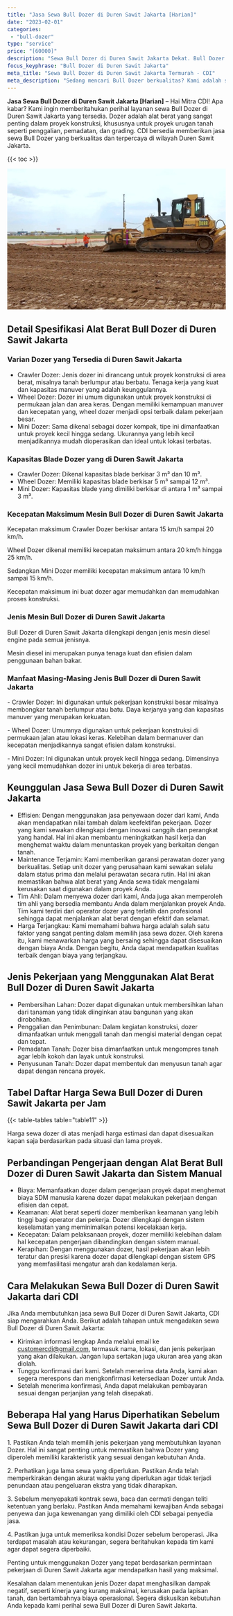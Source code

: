 ```yaml
---
title: "Jasa Sewa Bull Dozer di Duren Sawit Jakarta [Harian]"
date: "2023-02-01"
categories:
 - "bull-dozer"
type: "service"
price: "[60000]"
description: "Sewa Bull Dozer di Duren Sawit Jakarta Dekat. Bull Dozer ini menjadi solusi utama dalam proyek pembangunan sebagai peralatan konstruksi berkualitas tinggi dan produktif. Segera konsultasikan kebutuhan Anda."
focus_keyphrase: "Bull Dozer di Duren Sawit Jakarta"
meta_title: "Sewa Bull Dozer di Duren Sawit Jakarta Termurah - CDI"
meta_description: "Sedang mencari Bull Dozer berkualitas? Kami adalah solusi tepat dengan penawaran terbaik. Dapatkan penawaran sekarang."
---
```


**Jasa Sewa Bull Dozer di Duren Sawit Jakarta [Harian]** – Hai Mitra CDI! Apa kabar? Kami ingin memberitahukan perihal layanan sewa Bull Dozer di Duren Sawit Jakarta yang tersedia. Dozer adalah alat berat yang sangat penting dalam proyek konstruksi, khususnya untuk proyek urugan tanah seperti penggalian, pemadatan, dan grading. CDI bersedia memberikan jasa sewa Bull Dozer yang berkualitas dan terpercaya di wilayah Duren Sawit Jakarta.

{{< toc >}}

![Jasa Sewa Bull Dozer di Duren Sawit Jakarta [Harian]](/images/bull-dozer/bull-dozer-18.jpg)

## Detail Spesifikasi Alat Berat Bull Dozer di Duren Sawit Jakarta

### Varian Dozer yang Tersedia di Duren Sawit Jakarta

*   Crawler Dozer: Jenis dozer ini dirancang untuk proyek konstruksi di area berat, misalnya tanah berlumpur atau berbatu. Tenaga kerja yang kuat dan kapasitas manuver yang adalah keunggulannya.
*   Wheel Dozer: Dozer ini umum digunakan untuk proyek konstruksi di permukaan jalan dan area keras. Dengan memiliki kemampuan manuver dan kecepatan yang, wheel dozer menjadi opsi terbaik dalam pekerjaan besar.
*   Mini Dozer: Sama dikenal sebagai dozer kompak, tipe ini dimanfaatkan untuk proyek kecil hingga sedang. Ukurannya yang lebih kecil menjadikannya mudah dioperasikan dan ideal untuk lokasi terbatas.

### Kapasitas Blade Dozer yang di Duren Sawit Jakarta

*   Crawler Dozer: Dikenal kapasitas blade berkisar 3 m³ dan 10 m³.
*   Wheel Dozer: Memiliki kapasitas blade berkisar 5 m³ sampai 12 m³.
*   Mini Dozer: Kapasitas blade yang dimiliki berkisar di antara 1 m³ sampai 3 m³.

### Kecepatan Maksimum Mesin Bull Dozer di Duren Sawit Jakarta

Kecepatan maksimum Crawler Dozer berkisar antara 15 km/h sampai 20 km/h.

Wheel Dozer dikenal memiliki kecepatan maksimum antara 20 km/h hingga 25 km/h.

Sedangkan Mini Dozer memiliki kecepatan maksimum antara 10 km/h sampai 15 km/h.

Kecepatan maksimum ini buat dozer agar memudahkan dan memudahkan proses konstruksi.

### Jenis Mesin Bull Dozer di Duren Sawit Jakarta

Bull Dozer di Duren Sawit Jakarta dilengkapi dengan jenis mesin diesel engine pada semua jenisnya.

Mesin diesel ini merupakan punya tenaga kuat dan efisien dalam penggunaan bahan bakar.

### Manfaat Masing-Masing Jenis Bull Dozer di Duren Sawit Jakarta

\- Crawler Dozer: Ini digunakan untuk pekerjaan konstruksi besar misalnya membongkar tanah berlumpur atau batu. Daya kerjanya yang dan kapasitas manuver yang merupakan kekuatan.

\- Wheel Dozer: Umumnya digunakan untuk pekerjaan konstruksi di permukaan jalan atau lokasi keras. Kelebihan dalam bermanuver dan kecepatan menjadikannya sangat efisien dalam konstruksi.

\- Mini Dozer: Ini digunakan untuk proyek kecil hingga sedang. Dimensinya yang kecil memudahkan dozer ini untuk bekerja di area terbatas.

## Keunggulan Jasa Sewa Bull Dozer di Duren Sawit Jakarta

*   Effisien: Dengan menggunakan jasa penyewaan dozer dari kami, Anda akan mendapatkan nilai tambah dalam keefektifan pekerjaan. Dozer yang kami sewakan dilengkapi dengan inovasi canggih dan perangkat yang handal. Hal ini akan membantu meningkatkan hasil kerja dan menghemat waktu dalam menuntaskan proyek yang berkaitan dengan tanah.
*   Maintenance Terjamin: Kami memberikan garansi perawatan dozer yang berkualitas. Setiap unit dozer yang perusahaan kami sewakan selalu dalam status prima dan melalui perawatan secara rutin. Hal ini akan memastikan bahwa alat berat yang Anda sewa tidak mengalami kerusakan saat digunakan dalam proyek Anda.
*   Tim Ahli: Dalam menyewa dozer dari kami, Anda juga akan memperoleh tim ahli yang bersedia membantu Anda dalam menjalankan proyek Anda. Tim kami terdiri dari operator dozer yang terlatih dan profesional sehingga dapat menjalankan alat berat dengan efektif dan selamat.
*   Harga Terjangkau: Kami memahami bahwa harga adalah salah satu faktor yang sangat penting dalam memilih jasa sewa dozer. Oleh karena itu, kami menawarkan harga yang bersaing sehingga dapat disesuaikan dengan biaya Anda. Dengan begitu, Anda dapat mendapatkan kualitas terbaik dengan biaya yang terjangkau.

## Jenis Pekerjaan yang Menggunakan Alat Berat Bull Dozer di Duren Sawit Jakarta

*   Pembersihan Lahan: Dozer dapat digunakan untuk membersihkan lahan dari tanaman yang tidak diinginkan atau bangunan yang akan dirobohkan.
*   Penggalian dan Penimbunan: Dalam kegiatan konstruksi, dozer dimanfaatkan untuk menggali tanah dan mengisi material dengan cepat dan tepat.
*   Pemadatan Tanah: Dozer bisa dimanfaatkan untuk mengompres tanah agar lebih kokoh dan layak untuk konstruksi.
*   Penyusunan Tanah: Dozer dapat membentuk dan menyusun tanah agar dapat dengan rencana proyek.

## Tabel Daftar Harga Sewa Bull Dozer di Duren Sawit Jakarta per Jam

{{< table-tables table="table11" >}}

Harga sewa dozer di atas menjadi harga estimasi dan dapat disesuaikan kapan saja berdasarkan pada situasi dan lama proyek.

## Perbandingan Pengerjaan dengan Alat Berat Bull Dozer di Duren Sawit Jakarta dan Sistem Manual

*   Biaya: Memanfaatkan dozer dalam pengerjaan proyek dapat menghemat biaya SDM manusia karena dozer dapat melakukan pekerjaan dengan efisien dan cepat.
*   Keamanan: Alat berat seperti dozer memberikan keamanan yang lebih tinggi bagi operator dan pekerja. Dozer dilengkapi dengan sistem keselamatan yang meminimalkan potensi kecelakaan kerja.
*   Kecepatan: Dalam pelaksanaan proyek, dozer memiliki kelebihan dalam hal kecepatan pengerjaan dibandingkan dengan sistem manual.
*   Kerapihan: Dengan menggunakan dozer, hasil pekerjaan akan lebih teratur dan presisi karena dozer dapat dilengkapi dengan sistem GPS yang memfasilitasi mengatur arah dan kedalaman kerja.

## Cara Melakukan Sewa Bull Dozer di Duren Sawit Jakarta dari CDI

Jika Anda membutuhkan jasa sewa Bull Dozer di Duren Sawit Jakarta, CDI siap mengarahkan Anda. Berikut adalah tahapan untuk mengadakan sewa Bull Dozer di Duren Sawit Jakarta:

*   Kirimkan informasi lengkap Anda melalui email ke customercdi@gmail.com, termasuk nama, lokasi, dan jenis pekerjaan yang akan dilakukan. Jangan lupa sertakan juga ukuran area yang akan diolah.
*   Tunggu konfirmasi dari kami. Setelah menerima data Anda, kami akan segera merespons dan mengkonfirmasi ketersediaan Dozer untuk Anda.
*   Setelah menerima konfirmasi, Anda dapat melakukan pembayaran sesuai dengan perjanjian yang telah disepakati.

## Beberapa Hal yang Harus Diperhatikan Sebelum Sewa Bull Dozer di Duren Sawit Jakarta dari CDI

1\.  Pastikan Anda telah memilih jenis pekerjaan yang membutuhkan layanan Dozer. Hal ini sangat penting untuk memastikan bahwa Dozer yang diperoleh memiliki karakteristik yang sesuai dengan kebutuhan Anda.

2\.  Perhatikan juga lama sewa yang diperlukan. Pastikan Anda telah memperkirakan dengan akurat waktu yang diperlukan agar tidak terjadi penundaan atau pengeluaran ekstra yang tidak diharapkan.

3\.  Sebelum menyepakati kontrak sewa, baca dan cermati dengan teliti ketentuan yang berlaku. Pastikan Anda memahami kewajiban Anda sebagai penyewa dan juga kewenangan yang dimiliki oleh CDI sebagai penyedia jasa.

4\.  Pastikan juga untuk memeriksa kondisi Dozer sebelum beroperasi. Jika terdapat masalah atau kekurangan, segera beritahukan kepada tim kami agar dapat segera diperbaiki.

Penting untuk menggunakan Dozer yang tepat berdasarkan permintaan pekerjaan di Duren Sawit Jakarta agar mendapatkan hasil yang maksimal.

Kesalahan dalam menentukan jenis Dozer dapat menghasilkan dampak negatif, seperti kinerja yang kurang maksimal, kerusakan pada lapisan tanah, dan bertambahnya biaya operasional. Segera diskusikan kebutuhan Anda kepada kami perihal sewa Bull Dozer di Duren Sawit Jakarta.